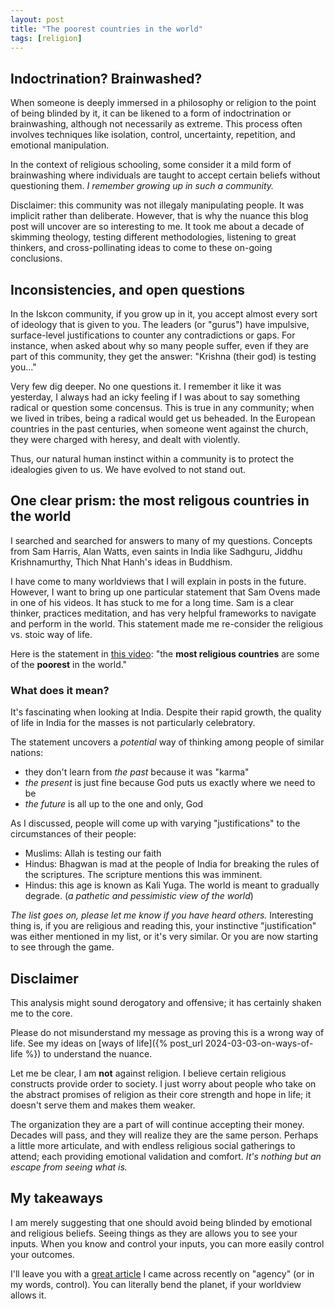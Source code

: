 ```yaml
---
layout: post
title: "The poorest countries in the world"
tags: [religion]
---
```


## Indoctrination? Brainwashed?
When someone is deeply immersed in a philosophy or religion to the point of being blinded by it, it can be likened to a form of indoctrination or brainwashing, although not necessarily as extreme. This process often involves techniques like isolation, control, uncertainty, repetition, and emotional manipulation.

In the context of religious schooling, some consider it a mild form of brainwashing where individuals are taught to accept certain beliefs without questioning them. _I remember growing up in such a community._

Disclaimer: this community was not illegaly manipulating people. It was implicit rather than deliberate. However, that is why the nuance this blog post will uncover are so interesting to me. It took me about a decade of skimming theology, testing different methodologies, listening to great thinkers, and cross-pollinating ideas to come to these on-going conclusions.

## Inconsistencies, and open questions
In the Iskcon community, if you grow up in it, you accept almost every sort of ideology that is given to you. The leaders (or "gurus") have impulsive, surface-level justifications to counter any contradictions or gaps. For instance, when asked about why so many people suffer, even if they are part of this community, they get the answer: "Krishna (their god) is testing you..."

Very few dig deeper. No one questions it. I remember it like it was yesterday, I always had an icky feeling if I was about to say something radical or question some concensus. This is true in any community; when we lived in tribes, being a radical would get us beheaded. In the European countries in the past centuries, when someone went against the church, they were charged with heresy, and dealt with violently.

Thus, our natural human instinct within a community is to protect the idealogies given to us. We have evolved to not stand out.

## One clear prism: the most religous countries in the world
I searched and searched for answers to many of my questions. Concepts from Sam Harris, Alan Watts, even saints in India like Sadhguru, Jiddhu Krishnamurthy, Thich Nhat Hanh's ideas in Buddhism.

I have come to many worldviews that I will explain in posts in the future. However, I want to bring up one particular statement that Sam Ovens made in one of his videos. It has stuck to me for a long time. Sam is a clear thinker, practices meditation, and has very helpful frameworks to navigate and perform in the world. This statement made me re-consider the religious vs. stoic way of life.

Here is the statement in [this video](https://www.youtube.com/watch?v=1LAPw2uSb28): "the **most religious countries** are some of the **poorest** in the world."

### What does it mean?
It's fascinating when looking at India. Despite their rapid growth, the quality of life in India for the masses is not particularly celebratory.

The statement uncovers a _potential_ way of thinking among people of similar nations:
- they don't learn from _the past_ because it was "karma"
- _the present_ is just fine because God puts us exactly where we need to be
- _the future_ is all up to the one and only, God

As I discussed, people will come up with varying "justifications" to the circumstances of their people:
- Muslims: Allah is testing our faith
- Hindus: Bhagwan is mad at the people of India for breaking the rules of the scriptures. The scripture mentions this was imminent.
- Hindus: this age is known as Kali Yuga. The world is meant to gradually degrade. (_a pathetic and pessimistic view of the world_)

_The list goes on, please let me know if you have heard others._ Interesting thing is, if you are religious and reading this, your instinctive "justification" was either mentioned in my list, or it's very similar. Or you are now starting to see through the game.

## Disclaimer
This analysis might sound derogatory and offensive; it has certainly shaken me to the core.

Please do not misunderstand my message as proving this is a wrong way of life. See my ideas on [ways of life]({% post_url 2024-03-03-on-ways-of-life %}) to understand the nuance.

Let me be clear, I am **not** against religion. I believe certain religious constructs provide order to society. I just worry about people who take on the abstract promises of religion as their core strength and hope in life; it doesn't serve them and makes them weaker.

The organization they are a part of will continue accepting their money. Decades will pass, and they will realize they are the same person. Perhaps a little more articulate, and with endless religious social gatherings to attend; each providing emotional validation and comfort. _It's nothing but an escape from seeing what is._

## My takeaways
I am merely suggesting that one should avoid being blinded by emotional and religious beliefs. Seeing things as they are allows you to see your inputs. When you know and control your inputs, you can more easily control your outcomes.

I'll leave you with a [great article](https://suryad.com/blog/high-agency/) I came across recently on "agency" (or in my words, control). You can literally bend the planet, if your worldview allows it.

